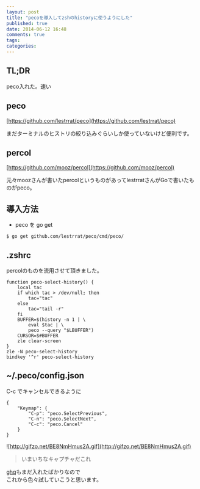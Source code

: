```yaml
---
layout: post
title: "pecoを導入してzshのhistoryに使うようにした"
published: true
date: 2014-06-12 16:48
comments: true
tags: 
categories: 
---
```


## TL;DR

peco入れた。速い


## peco

[https://github.com/lestrrat/peco](https://github.com/lestrrat/peco)

まだターミナルのヒストリの絞り込みぐらいしか使っていないけど便利です。  

## percol
  
[https://github.com/mooz/percol](https://github.com/mooz/percol)
  
元々moozさんが書いたpercolというものがあってlestrratさんがGoで書いたものがpeco。  
  

## 導入方法

- peco を go get

```
$ go get github.com/lestrrat/peco/cmd/peco/
```

## .zshrc

percolのものを流用させて頂きました。

```
function peco-select-history() {
    local tac
    if which tac > /dev/null; then
        tac="tac"
    else
        tac="tail -r"
    fi
    BUFFER=$(history -n 1 | \
        eval $tac | \
        peco --query "$LBUFFER")
    CURSOR=$#BUFFER
    zle clear-screen
}
zle -N peco-select-history
bindkey '^r' peco-select-history
```

##  ~/.peco/config.json

C-c でキャンセルできるように

```
{
    "Keymap": {
        "C-p": "peco.SelectPrevious",
        "C-n": "peco.SelectNext",
        "C-c": "peco.Cancel"
    }
}
```

![http://gifzo.net/BE8NmHmus2A.gif](http://gifzo.net/BE8NmHmus2A.gif)  

> いまいちなキャプチャだこれ  
  
[ghq](http://motemen.hatenablog.com/entry/2014/06/01/introducing-ghq)もまだ入れたばかりなので  
これから色々試していこうと思います。
